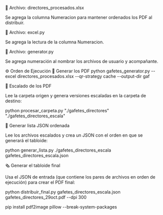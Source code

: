 

📄 Archivo: directores_procesados.xlsx

Se agrega la columna Numeracion para mantener ordenados los PDF al distribuir.

🐍 Archivo: excel.py

Se agrega la lectura de la columna Numeracion.

🐍 Archivo: generator.py

Se agrega numeración al nombrar los archivos de usuario y acompañante.

⚙️ Orden de Ejecución
🧩 Generar los PDF
python gafetes_generator.py --excel directores_procesados.xlsx --qr-strategy cache --output-dir gaf

📐 Escalado de los PDF

Lee la carpeta origen y genera versiones escaladas en la carpeta de destino:

python procesar_carpeta.py "./gafetes_directores" "./gafetes_directores_escala"

🧾 Generar lista JSON ordenada

Lee los archivos escalados y crea un JSON con el orden en que se generará el tabloide:

python generar_lista.py ./gafetes_directores_escala gafetes_directores_escala.json

🗞️ Generar el tabloide final

Usa el JSON de entrada (que contiene los pares de archivos en orden de ejecución) para crear el PDF final:

python distribuir_final.py gafetes_directores_escala.json gafetes_directores_29oct.pdf --dpi 300


pip install pdf2image pillow --break-system-packages